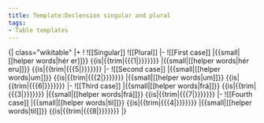 ```yaml
---
title: Template:Declension singular and plural
tags:
- Table templates
---
```


{| class="wikitable"
|+
!
![[Singular]]
![[Plural]]
|-
![[First case]]
|{{small|[[helper words|hér er]]}} {{is|{{trim|{{{1|}}}}}}}
|{{small|[[helper words|hér eru]]}} {{is|{{trim|{{{5|}}}}}}}
|-
![[Second case]]
|{{small|[[helper words|um]]}} {{is|{{trim|{{{2|}}}}}}}
|{{small|[[helper words|um]]}} {{is|{{trim|{{{6|}}}}}}}
|-
![[Third case]]
|{{small|[[helper words|frá]]}} {{is|{{trim|{{{3|}}}}}}}
|{{small|[[helper words|frá]]}} {{is|{{trim|{{{7|}}}}}}}
|-
![[Fourth case]]
|{{small|[[helper words|til]]}} {{is|{{trim|{{{4|}}}}}}}
|{{small|[[helper words|til]]}} {{is|{{trim|{{{8|}}}}}}}
|}